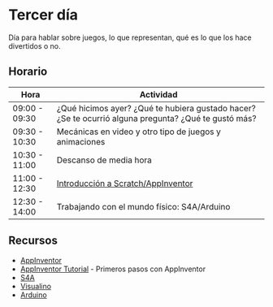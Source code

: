 # Tercer día

Día para hablar sobre juegos, lo que representan, qué es lo que los hace divertidos o no. 

## Horario

| Hora          | Actividad                                                                |
| ------------- | -------------------------------------------------------------------------|
| 09:00 - 09:30 | ¿Qué hicimos ayer? ¿Qué te hubiera gustado hacer? ¿Se te ocurrió alguna pregunta? ¿Qué te gustó más? | 
| 09:30 - 10:30 | Mecánicas en video y otro tipo de juegos y animaciones |
| 10:30 - 11:00 | Descanso de media hora  | 
| 11:00 - 12:30 | [Introducción a Scratch/AppInventor](../fichas/dia-3/appinventor.md) |
| 12:30 - 14:00 | Trabajando con el mundo físico: S4A/Arduino |

## Recursos
- [AppInventor](http://www.appinventor.org)
- [AppInventor Tutorial](http://appinventor.mit.edu/explore/ai2/beginner-videos.html) - Primeros pasos con AppInventor
- [S4A](http://s4a.cat)
- [Visualino](http://www.visualino.net)
- [Arduino](https://www.arduino.cc)

